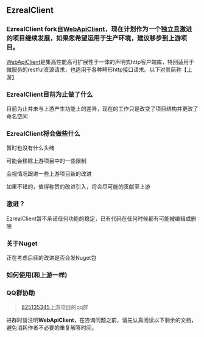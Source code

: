 ## EzrealClient 　　　

### EzrealClient fork自[WebApiClient](https://github.com/dotnetcore/WebApiClient)，现在计划作为一个独立且激进的项目继续发展，如果您希望运用于生产环境，建议移步到上游项目。



[WebApiClient](https://github.com/dotnetcore/WebApiClient)是集高性能高可扩展性于一体的声明式http客户端库，特别适用于微服务的restful资源请求，也适用于各种畸形http接口请求。以下对其简称【上游】

### EzrealClient目前为止做了什么

目前为止并未与上游产生功能上的差异，现在的工作只是改变了项目结构并更改了命名空间

### EzrealClient将会做些什么

暂时也没有什么头绪

可能会移除上游项目中的一些限制

会视情况跟进一些上游项目新的改进

如果不错的，值得称赞的改进引入，将会尽可能的贡献至上游

### 激进？

EzrealClient暂不承诺任何功能的稳定，已有代码在任何时候都有可能被编辑或删除

### 关于Nuget

正在考虑后续的改进是否会发Nuget包

### 如何使用(和上游一样)

### QQ群协助

> [825135345](https://shang.qq.com/wpa/qunwpa?idkey=c6df21787c9a774ca7504a954402c9f62b6595d1e63120eabebd6b2b93007410)上游项目的qq群

进群时请注明**WebApiClient**，在咨询问题之前，请先认真阅读以下剩余的文档，避免消耗作者不必要的重复解答时间。



```

```